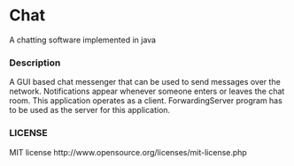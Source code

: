 Chat
====

A chatting software implemented in java

<h3>Description</h3>
A GUI based chat messenger that can be used to send messages over the network. Notifications appear whenever someone enters or leaves the chat room. This application operates as a client. ForwardingServer program has to be used as the server for this application.

<h3>LICENSE</h3>
MIT license http://www.opensource.org/licenses/mit-license.php
